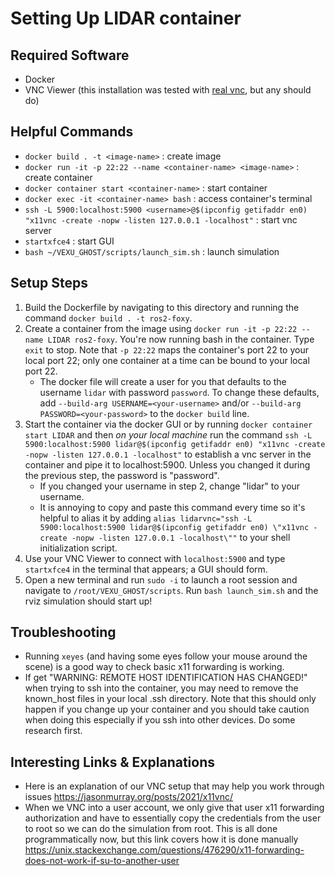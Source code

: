 # Setting Up LIDAR container

## Required Software
* Docker
* VNC Viewer (this installation was tested with [real vnc](https://www.realvnc.com/en/connect/download/viewer/), but any should do)

## Helpful Commands
* `docker build . -t <image-name>` : create image
* `docker run -it -p 22:22 --name <container-name> <image-name>` : create container
* `docker container start <container-name>` : start container
* `docker exec -it <container-name> bash` : access container's terminal
* `ssh -L 5900:localhost:5900 <username>@$(ipconfig getifaddr en0) "x11vnc -create -nopw -listen 127.0.0.1 -localhost"` : start vnc server
* `startxfce4` : start GUI
* `bash ~/VEXU_GHOST/scripts/launch_sim.sh` : launch simulation

## Setup Steps
1. Build the Dockerfile by navigating to this directory and running the command `docker build . -t ros2-foxy`.
2. Create a container from the image using `docker run -it -p 22:22 --name LIDAR ros2-foxy`. You're now running bash in the container. Type `exit` to stop. Note that `-p 22:22` maps the container's port 22 to your local port 22; only one container at a time can be bound to your local port 22.
    * The docker file will create a user for you that defaults to the username `lidar` with password `password`. To change these defaults, add `--build-arg USERNAME=<your-username>` and/or `--build-arg PASSWORD=<your-password>` to the `docker build` line.
3. Start the container via the docker GUI or by running `docker container start LIDAR` and then _on your local machine_ run the command `ssh -L 5900:localhost:5900 lidar@$(ipconfig getifaddr en0) "x11vnc -create -nopw -listen 127.0.0.1 -localhost"` to establish a vnc server in the container and pipe it to localhost:5900. Unless you changed it during the previous step, the password is "password".
    * If you changed your username in step 2, change "lidar" to your username.
    * It is annoying to copy and paste this command every time so it's helpful to alias it by adding `alias lidarvnc="ssh -L 5900:localhost:5900 lidar@$(ipconfig getifaddr en0) \"x11vnc -create -nopw -listen 127.0.0.1 -localhost\""` to your shell initialization script.
4. Use your VNC Viewer to connect with `localhost:5900` and type `startxfce4` in the terminal that appears; a GUI should form.
5. Open a new terminal and run `sudo -i` to launch a root session and navigate to `/root/VEXU_GHOST/scripts`. Run `bash launch_sim.sh` and the rviz simulation should start up!


## Troubleshooting
* Running `xeyes` (and having some eyes follow your mouse around the scene) is a good way to check basic x11 forwarding is working.
* If get "WARNING: REMOTE HOST IDENTIFICATION HAS CHANGED!" when trying to ssh into the container, you may need to remove the known_host files in your local .ssh directory. Note that this should only happen if you change up your container and you should take caution when doing this especially if you ssh into other devices. Do some research first.

## Interesting Links & Explanations
* Here is an explanation of our VNC setup that may help you work through issues <https://jasonmurray.org/posts/2021/x11vnc/>
* When we VNC into a user account, we only give that user x11 forwarding authorization and have to essentially copy the credentials from the user to root so we can do the simulation from root. This is all done programmatically now, but this link covers how it is done manually <https://unix.stackexchange.com/questions/476290/x11-forwarding-does-not-work-if-su-to-another-user>